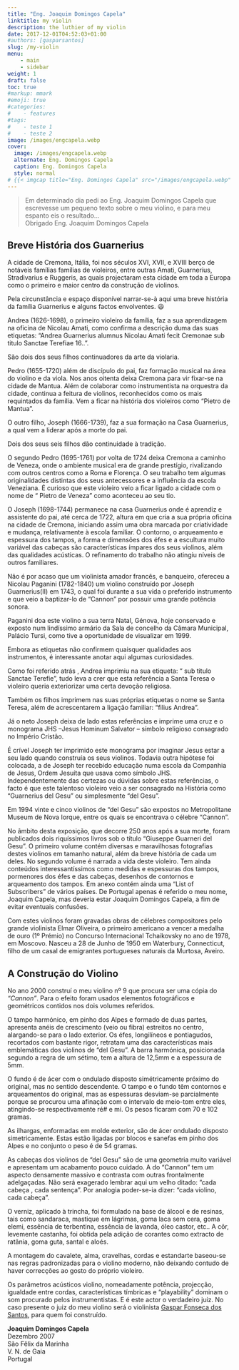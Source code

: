 ```yaml
---
title: "Eng. Joaquim Domingos Capela"
linktitle: my violin
description: the luthier of my violin
date: 2017-12-01T04:52:03+01:00
#authors: [gasparsantos]
slug: /my-violin
menu: 
    - main
    - sidebar
weight: 1
draft: false
toc: true
#markup: mmark
#emoji: true
#categories: 
#    - features
#tags:
#    - teste 1
#    - teste 2
image: /images/engcapela.webp
cover:
  image: /images/engcapela.webp
  alternate: Eng. Domingos Capela
  caption: Eng. Domingos Capela
  style: normal
# {{< imgcap title="Eng. Domingos Capela" src="/images/engcapela.webp" >}}
---
```

> Em determinado dia pedi ao Eng. Joaquim Domingos Capela que escrevesse um pequeno texto sobre o meu violino, e para meu espanto eis o resultado...   
> Obrigado Eng. Joaquim Domingos Capela




## Breve História dos Guarnerius
A cidade de Cremona, Itália, foi nos séculos XVI, XVII, e XVIII berço de notáveis famílias famílias de violeiros, entre outras Amati, Guarnerius, Stradivarius e Ruggeris, as quais projectaram esta cidade em toda a Europa como o primeiro e maior centro da construção de violinos.

Pela circunstância e espaço disponível narrar-se-à aqui uma breve história da família Guarnerius e alguns factos envolventes. :smiley:

Andrea (1626-1698), o primeiro violeiro da família, faz a sua aprendizagem na oficina de Nicolau Amati, como confirma a descrição duma das suas etiquetas: “Andrea Guarnerius alumnus Nicolau Amati fecit Cremonae sub titulo Sanctae Terefiae 16..”.

São dois dos seus filhos continuadores da arte da violaria.

Pedro (1655-1720) além de discípulo do pai, faz formação musical na área do violino e da viola. Nos anos oitenta deixa Cremona para vir fixar-se na cidade de Mantua. Além de colaborar como instrumentista na orquestra da cidade, continua a feitura de violinos, reconhecidos como os mais requintados da família. Vem a ficar na história dos violeiros como “Pietro de Mantua”.

O outro filho, Joseph (1666-1739), faz a sua formação na Casa Guarnerius, a qual vem a liderar após a morte do pai.

Dois dos seus seis filhos dão continuidade à tradição.

O segundo Pedro (1695-1761) por volta de 1724 deixa Cremona a caminho de Veneza, onde o ambiente musical era de grande prestígio, rivalizando com outros centros como a Roma e Florença. O seu trabalho tem algumas originalidades distintas dos seus antecessores e a influência da escola Veneziana. É curioso que este violeiro veio a ficar ligado a cidade com o nome de “ Pietro de Veneza” como aconteceu ao seu tio.

O Joseph (1698-1744) permanece na casa Guarnerius onde é aprendiz e assistente do pai, até cerca de 1722, altura em que cria a sua própria oficina na cidade de Cremona, iniciando assim uma obra marcada por criatividade e mudança, relativamente à escola familiar. O contorno, o arqueamento e espessura dos tampos, a forma e dimensões dos éfes e a escultura muito variável das cabeças são características ímpares dos seus violinos, além das qualidades acústicas. O refinamento do trabalho não atingiu níveis de outros familiares.

Não é por acaso que um violinista amador francês, e banqueiro, ofereceu a Nicolau Paganini (1782-1840) um violino construído por Joseph Guarnerius(II) em 1743, o qual foi durante a sua vida o preferido instrumento e que veio a baptizar-lo de “Cannon” por possuir uma grande potência sonora.

Paganini doa este violino a sua terra Natal, Génova, hoje conservado e exposto num lindíssimo armário da Sala de concelho da Câmara Municipal, Palácio Tursi, como tive a oportunidade de visualizar em 1999.

Embora as etiquetas não confirmem quaisquer qualidades aos instrumentos, é interessante anotar aqui algumas curiosidades.

Como foi referido atrás , Andrea imprimiu na sua etiqueta: “ sub titulo Sanctae Terefie”, tudo leva a crer que esta referência a Santa Teresa o violeiro queria exteriorizar uma certa devoção religiosa.

Também os filhos imprimem nas suas próprias etiquetas o nome se Santa Teresa, além de acrescentarem a ligação familiar: “filius Andrea”.

Já o neto Joseph deixa de lado estas referências e imprime uma cruz e o monograma JHS –Jesus Hominum Salvator – símbolo religioso consagrado no Império Cristão.

É crível Joseph ter imprimido este monograma por imaginar Jesus estar a seu lado quando construía os seus violinos. Todavia outra hipótese foi colocada, a de Joseph ter recebido educação numa escola da Companhia de Jesus, Ordem Jesuíta que usava como símbolo JHS. Independentemente das certezas ou dúvidas sobre estas referências, o facto é que este talentoso violeiro veio a ser consagrado na História como “Guarnerius del Gesu” ou simplesmente “del Gesu”.

Em 1994 vinte e cinco violinos de “del Gesu” são expostos no Metropolitane Museum de Nova Iorque, entre os quais se encontrava o célebre “Cannon”.

No âmbito desta exposição, que decorre 250 anos após a sua morte, foram publicados dois riquíssimos livros sob o título “Giuseppe Guarneri del Gesu”. O primeiro volume contém diversas e maravilhosas fotografias destes violinos em tamanho natural, além da breve história de cada um deles. No segundo volume é narrada a vida deste violeiro. Tem ainda conteúdos interessantíssimos como medidas e espessuras dos tampos, pormenores dos éfes e das cabeças, desenhos de contornos e arqueamento dos tampos. Em anexo contém ainda uma “List of Subscribers” de vários países. De Portugal apenas é referido o meu nome, Joaquim Capela, mas deveria estar Joaquim Domingos Capela, a fim de evitar eventuais confusões.

Com estes violinos foram gravadas obras de célebres compositores pelo grande violinista Elmar Oliveira, o primeiro americano a vencer a medalha de ouro (1º Prémio) no Concurso Internacional Tchaikovsky no ano de 1978, em Moscovo. Nasceu a 28 de Junho de 1950 em Waterbury, Connecticut, filho de um casal de emigrantes portugueses naturais da Murtosa, Aveiro.

## A Construção do Violino
No ano 2000 construí o meu violino nº 9 que procura ser uma cópia do *“Cannon”*. Para o efeito foram usados elementos fotográficos e geométricos contidos nos dois volumes referidos.

O tampo harmónico, em pinho dos Alpes e formado de duas partes, apresenta anéis de crescimento (veio ou fibra) estreitos no centro, alargando-se para o lado exterior. Os éfes, longilíneos e pontiagudos, recortados com bastante rigor, retratam uma das características mais emblemáticas dos violinos de “del Gesu”. A barra harmónica, posicionada segundo a regra de um sétimo, tem a altura de 12,5mm e a espessura de 5mm.

O fundo é de ácer com o ondulado disposto simétricamente próximo do original, mas no sentido descendente. O tampo e o fundo têm contornos e arqueamentos do original, mas as espessuras desviam-se parcialmente porque se procurou uma afinação com o intervalo de meio-tom entre eles, atingindo-se respectivamente ré# e mi. Os pesos ficaram com 70 e 102 gramas.

As ilhargas, enformadas em molde exterior, são de ácer ondulado disposto simetricamente. Estas estão ligadas por blocos e sanefas em pinho dos Alpes e no conjunto o peso é de 54 gramas.

As cabeças dos violinos de “del Gesu” são de uma geometria muito variável e apresentam um acabamento pouco cuidado. A do “Cannon” tem um aspecto densamente massivo e contrasta com outras frontalmente adelgaçadas. Não será exagerado lembrar aqui um velho ditado: ”cada cabeça , cada sentença”. Por analogia poder-se-ia dizer: “cada violino, cada cabeça”.

O verniz, aplicado à trincha, foi formulado na base de álcool e de resinas, tais como sandaraca, mastique em lágrimas, goma laca sem cera, goma elemi, essência de terbentina, essência de lavanda, óleo castor, etc.. A côr, levemente castanha, foi obtida pela adição de corantes como extracto de ratânia, goma guta, santal e aloés.

A montagem do cavalete, alma, cravelhas, cordas e estandarte baseou-se nas regras padronizadas para o violino moderno, não deixando contudo de haver correcções ao gosto do próprio violeiro.

Os parâmetros acústicos violino, nomeadamente potência, projecção, igualdade entre cordas, características tímbricas e “playability” dominam o som procurado pelos instrumentistas. E é este actor o verdadeiro juiz. No caso presente o juiz do meu violino será o violinista [Gaspar Fonseca dos Santos][eu], para quem foi construído. 

**Joaquim Domingos Capela**  
Dezembro 2007  
São Fêlix da Marinha  
V. N. de Gaia  
Portugal

[eng]: /images/engcapela.webp
[eu]: /
